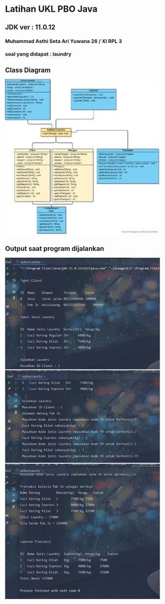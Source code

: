 # Latihan UKL PBO Java
## JDK ver : 11.0.12
### Muhammad Asthi Seta Ari Yuwana 26 / XI RPL 3
### soal yang didapat : laundry

## Class Diagram
![alt text](https://github.com/AkuraDiary/UKL-Season2/blob/main/images/class%20diagram%20Laundry%20.png)


## Output saat program dijalankan
![alt text](https://github.com/AkuraDiary/UKL-Season2/blob/main/images/ss%20laundry%201.png)
![alt text](https://github.com/AkuraDiary/UKL-Season2/blob/main/images/ss%20laundry%202.png)
![alt text](https://github.com/AkuraDiary/UKL-Season2/blob/main/images/ss%20laundry%203.png)
